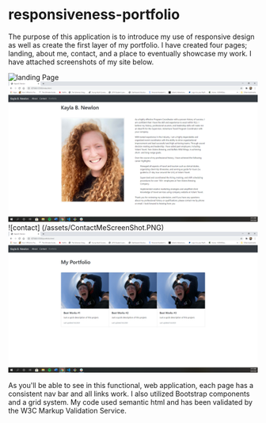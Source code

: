# responsiveness-portfolio

The purpose of this application is to introduce my use of responsive design as well as create the first layer of my portfolio. I have created four pages; landing, about me, contact, and a place to eventually showcase my work. I have attached screenshots of my site below. 

![landing Page](/assets/LandingPageScreenShot.PNG)
![about Me](/assets/AboutMeScreenShot.PNG)
![contact] (/assets/ContactMeScreenShot.PNG)
![portfolio](/assets/PortfilioScreenShot.PNG)


As you'll be able to see in this functional, web application, each page has a consistent nav bar and all links work. I also utilized Bootstrap components and a grid system. My code used semantic html and has been validated by the W3C Markup Validation Service. 